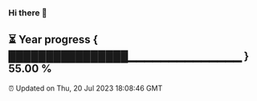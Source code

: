 ### Hi there 👋
⏳ Year progress { ████████████████▁▁▁▁▁▁▁▁▁▁▁▁▁▁ } 55.00 %
---
⏰ Updated on Thu, 20 Jul 2023 18:08:46 GMT

